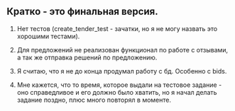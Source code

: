 ## Кратко - это финальная версия.

1. Нет тестов (create_tender_test - зачатки, но я не могу назвать это хорошими тестами).

2. Для предложений не реализован функционал по работе с отзывами, а так же отправка решений по предложению.

3. Я считаю, что я не до конца продумал работу с бд. Особенно с bids.

4. Мне кажется, что то время, которое выдали на тестовое задание - оно справедливое и его должно было хватить, но я начал делать задание поздно, плюс много повторял в моменте.
